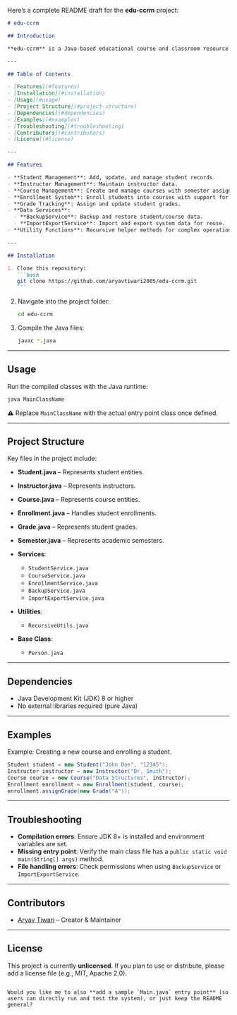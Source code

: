 Here’s a complete README draft for the **edu-ccrm** project:

````markdown
# edu-ccrm

## Introduction

**edu-ccrm** is a Java-based educational course and classroom resource management system. It provides core functionalities to manage students, instructors, courses, enrollments, grades, semesters, and related operations. The project also includes services for data backup, import/export, and recursive utilities.

---

## Table of Contents

- [Features](#features)
- [Installation](#installation)
- [Usage](#usage)
- [Project Structure](#project-structure)
- [Dependencies](#dependencies)
- [Examples](#examples)
- [Troubleshooting](#troubleshooting)
- [Contributors](#contributors)
- [License](#license)

---

## Features

- **Student Management**: Add, update, and manage student records.
- **Instructor Management**: Maintain instructor data.
- **Course Management**: Create and manage courses with semester assignments.
- **Enrollment System**: Enroll students into courses with support for grade assignment.
- **Grade Tracking**: Assign and update student grades.
- **Data Services**:
  - **BackupService**: Backup and restore student/course data.
  - **ImportExportService**: Import and export system data for reuse.
- **Utility Functions**: Recursive helper methods for complex operations.

---

## Installation

1. Clone this repository:
   ```bash
   git clone https://github.com/aryavtiwari2005/edu-ccrm.git
   ```
````

2. Navigate into the project folder:

   ```bash
   cd edu-ccrm
   ```

3. Compile the Java files:

   ```bash
   javac *.java
   ```

---

## Usage

Run the compiled classes with the Java runtime:

```bash
java MainClassName
```

⚠️ Replace `MainClassName` with the actual entry point class once defined.

---

## Project Structure

Key files in the project include:

- **Student.java** – Represents student entities.
- **Instructor.java** – Represents instructors.
- **Course.java** – Represents course entities.
- **Enrollment.java** – Handles student enrollments.
- **Grade.java** – Represents student grades.
- **Semester.java** – Represents academic semesters.
- **Services**:

  - `StudentService.java`
  - `CourseService.java`
  - `EnrollmentService.java`
  - `BackupService.java`
  - `ImportExportService.java`

- **Utilities**:

  - `RecursiveUtils.java`

- **Base Class**:

  - `Person.java`

---

## Dependencies

- Java Development Kit (JDK) 8 or higher
- No external libraries required (pure Java)

---

## Examples

Example: Creating a new course and enrolling a student.

```java
Student student = new Student("John Doe", "12345");
Instructor instructor = new Instructor("Dr. Smith");
Course course = new Course("Data Structures", instructor);
Enrollment enrollment = new Enrollment(student, course);
enrollment.assignGrade(new Grade("A"));
```

---

## Troubleshooting

- **Compilation errors**: Ensure JDK 8+ is installed and environment variables are set.
- **Missing entry point**: Verify the main class file has a `public static void main(String[] args)` method.
- **File handling errors**: Check permissions when using `BackupService` or `ImportExportService`.

---

## Contributors

- [Aryav Tiwari](https://github.com/aryavtiwari2005) – Creator & Maintainer

---

## License

This project is currently **unlicensed**. If you plan to use or distribute, please add a license file (e.g., MIT, Apache 2.0).

```

Would you like me to also **add a sample `Main.java` entry point** (so users can directly run and test the system), or just keep the README general?
```
